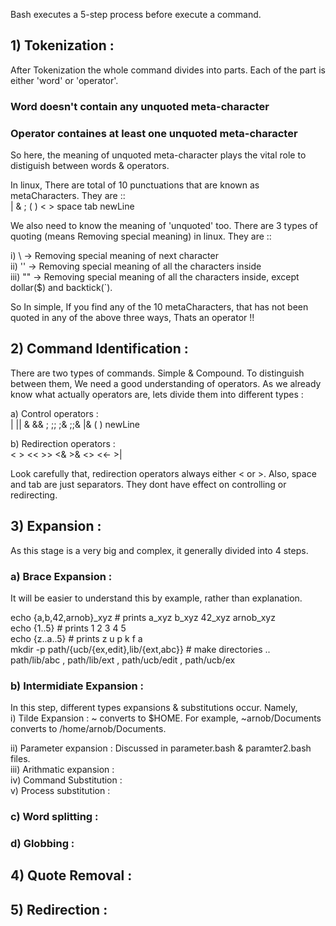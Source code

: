 Bash executes a 5-step process before execute a command.

## 1) Tokenization :

After Tokenization the whole command divides into parts. Each of the part is either 'word' or 'operator'.

### Word doesn't contain any unquoted meta-character
### Operator containes at least one  unquoted meta-character

So here, the meaning of unquoted meta-character plays the vital role to distiguish between words & operators.

In linux, There are total of 10 punctuations that are known as metaCharacters. They are :: <br>
 | & ; ( ) < > space tab newLine

We also need to know the meaning of 'unquoted' too.  There are 3 types of quoting (means Removing special meaning) in linux.  They are :: <br>

i)   \  -> Removing special meaning of next character <br>
ii)  '' -> Removing special meaning of all the characters inside <br>
iii) "" -> Removing special meaning of all the characters inside, except dollar($) and backtick(`).

So In simple, If you find any of the 10 metaCharacters, that has not been quoted in any of the above three ways, Thats an operator !!


## 2) Command Identification :

There are two types of commands. Simple & Compound.  To distinguish between them, We need a good understanding of operators. As we already know what actually operators are, lets divide them into different types :

a) Control operators : <br>
| || & && ; ;; ;& ;;& |& ( ) newLine

b) Redirection operators : <br>
< > << >> <& >& <> <<- >|

Look carefully that, redirection operators always either < or >. Also, space and tab are just separators. They dont have effect on controlling or redirecting.

## 3) Expansion :

As this stage is a very big and complex, it generally divided into 4 steps.
### a) Brace Expansion :
It will be easier to understand this by example, rather than explanation.

echo {a,b,42,arnob}_xyz # prints a_xyz b_xyz 42_xyz arnob_xyz <br>
echo {1..5} # prints 1 2 3 4 5  <br>
echo {z..a..5} # prints z u p k f a <br>
mkdir -p path/{ucb/{ex,edit},lib/{ext,abc}}  # make directories .. <br>path/lib/abc , path/lib/ext ,  path/ucb/edit , path/ucb/ex

### b) Intermidiate Expansion :

In this step, different types expansions & substitutions occur. Namely, <br>
i) Tilde Expansion : ~ converts to $HOME. For example, ~arnob/Documents converts to /home/arnob/Documents. <br>

ii) Parameter expansion : Discussed in parameter.bash & paramter2.bash files. <br>
iii) Arithmatic expansion : <br>
iv) Command Substitution : <br>
v) Process substitution :

### c) Word splitting :

### d) Globbing :




## 4) Quote Removal :

## 5) Redirection :